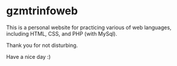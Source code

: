 gzmtrinfoweb
============
This is a personal website for practicing various of web languages, including HTML, CSS, and PHP (with MySql).

Thank you for not disturbing.

Have a nice day :)

